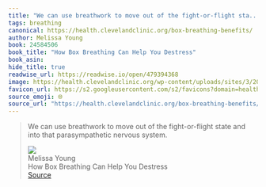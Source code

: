 ```yaml
---
title: "We can use breathwork to move out of the fight-or-flight sta..."
tags: breathing
canonical: https://health.clevelandclinic.org/box-breathing-benefits/
author: Melissa Young
book: 24584506
book_title: "How Box Breathing Can Help You Destress"
book_asin: 
hide_title: true
readwise_url: https://readwise.io/open/479394368
image: https://health.clevelandclinic.org/wp-content/uploads/sites/3/2021/08/yogaBreathing-1258979897-770x533-1.jpg
favicon_url: https://s2.googleusercontent.com/s2/favicons?domain=health.clevelandclinic.org
source_emoji: 🌐
source_url: "https://health.clevelandclinic.org/box-breathing-benefits/#:~:text=We%20can%20use,parasympathetic%20nervous%20system."
---
```


> We can use breathwork to move out of the fight-or-flight state and into that parasympathetic nervous system.
> <div class="quoteback-footer"><div class="quoteback-avatar"><img class="mini-favicon" src="https://s2.googleusercontent.com/s2/favicons?domain=health.clevelandclinic.org"></div><div class="quoteback-metadata"><div class="metadata-inner"><span style="display:none">FROM:</span><div aria-label="Melissa Young" class="quoteback-author"> Melissa Young</div><div aria-label="How Box Breathing Can Help You Destress" class="quoteback-title"> How Box Breathing Can Help You Destress</div></div></div><div class="quoteback-backlink"><a target="_blank" aria-label="go to the full text of this quotation" rel="noopener" href="https://health.clevelandclinic.org/box-breathing-benefits/#:~:text=We%20can%20use,parasympathetic%20nervous%20system." class="quoteback-arrow"> Source</a></div></div>